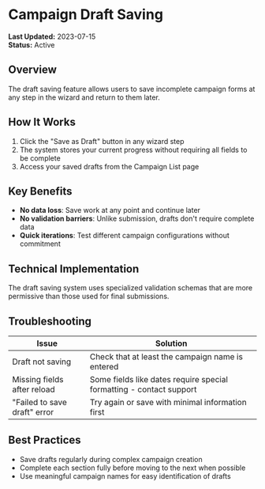 # Campaign Draft Saving

**Last Updated:** 2023-07-15  
**Status:** Active

## Overview

The draft saving feature allows users to save incomplete campaign forms at any step in the wizard and return to them later.

## How It Works

1. Click the "Save as Draft" button in any wizard step
2. The system stores your current progress without requiring all fields to be complete
3. Access your saved drafts from the Campaign List page

## Key Benefits

- **No data loss**: Save work at any point and continue later
- **No validation barriers**: Unlike submission, drafts don't require complete data
- **Quick iterations**: Test different campaign configurations without commitment

## Technical Implementation

The draft saving system uses specialized validation schemas that are more permissive than those used for final submissions.

## Troubleshooting

| Issue                        | Solution                                                            |
| ---------------------------- | ------------------------------------------------------------------- |
| Draft not saving             | Check that at least the campaign name is entered                    |
| Missing fields after reload  | Some fields like dates require special formatting - contact support |
| "Failed to save draft" error | Try again or save with minimal information first                    |

## Best Practices

- Save drafts regularly during complex campaign creation
- Complete each section fully before moving to the next when possible
- Use meaningful campaign names for easy identification of drafts
